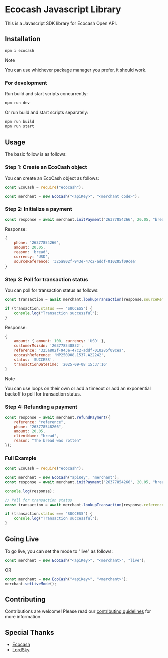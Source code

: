 # Ecocash Javascript Library

This is a Javascript SDK library for Ecocash Open API.

## Installation

```bash
npm i ecocash
```

> [!NOTE]
> You can use whichever package manager you prefer, it should work.

### For development

Run build and start scripts concurrently:

```bash
npm run dev
```

Or run build and start scripts separately:

```bash
npm run build
npm run start
```


## Usage

The basic follow is as follows:


### Step 1: Create an EcoCash object

You can create an EcoCash object as follows: 

```javascript
const EcoCash = require("ecocash");

const merchant = new EcoCash("<apiKey>", "<merchant code>");
```

### Step 2: Initialize a payment

```javascript
const response = await merchant.initPayment("26377854266", 20.05, "bread");
```

Response:

```javascript
{
    phone: '26377854266',
    amount: 20.05,
    reason: 'bread',
    currency: 'USD',
    sourceReference: '325a802f-943e-47c2-addf-010285f09cea'
}
```

### Step 3: Poll for transaction status

You can poll for transaction status as follows:

```javascript
const transaction = await merchant.lookupTransaction(response.sourceReference, response.phone);

if (transaction.status === "SUCCESS") {
    console.log("Transaction successful");
}
``` 

Response:

```javascript
{
    amount: { amount: 100, currency: 'USD' },
    customerMsisdn: '263778548832',
    reference: '325a802f-943e-47c2-addf-010285f09cea',
    ecocashReference: 'MP250908.1537.A22242',
    status: 'SUCCESS',
    transactionDateTime: '2025-09-08 15:37:16'
}
```

> [!NOTE]
> You can use loops on their own or add a timeout  or add an exponential backoff to poll for transaction status.


### Step 4: Refunding a payment

```javascript
const response = await merchant.refundPayment({
    reference: "reference",
    phone: "263778548266",
    amount: 20.05,
    clientName: "bread",
    reason: "The bread was rotten"
});
```


### Full Example

```javascript
const EcoCash = require("ecocash");

const merchant = new EcoCash("apiKey", "merchant");
const response = await merchant.initPayment("26377854266", 20.05, "bread");

console.log(response);

// Poll for transaction status
const transaction = await merchant.lookupTransaction(response.reference, response.phone);

if (transaction.status === "SUCCESS") {
    console.log("Transaction successful");
}
```

## Going Live

To go live, you can set the mode to "live" as follows:

```javascript
const merchant = new EcoCash("<apiKey>", "<merchant>", "live");     
``` 

OR

```javascript
const merchant = new EcoCash("<apiKey>", "<merchant>");     
merchant.setLiveMode();
```

## Contributing

Contributions are welcome! Please read our [contributing guidelines](CONTRIBUTING.md) for more information.




## Special Thanks

- [Ecocash](https://ecocash.co.zw/)
- [LordSky](https://pypi.org/user/lordskyzw/)
